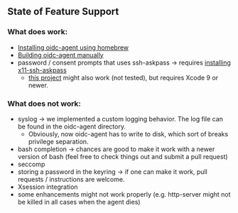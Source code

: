 ## State of Feature Support
### What does work:
- [Installing oidc-agent using homebrew](installation.md#install-with-homebrew)
- [Building oidc-agent manually](installation.md#building-oidc-agent-manually)
- password / consent prompts that uses ssh-askpass -> requires [installing
  x11-ssh-askpass](installation.md#installing-ssh-askpass)
  - [this project](https://github.com/lukas-zronek/ssh-askpass-mac) might also
    work (not tested), but requires Xcode 9 or newer.

### What does not work:
- syslog -> we implemented a custom logging behavior. The log file can be found
in the oidc-agent directory.
  - Obviously, now oidc-agent has to write to disk, which sort of breaks
    privilege separation.
- bash completion -> chances are good to make it work with a newer version of bash (feel free to check things out and submit a pull request)
- seccomp
- storing a password in the keyring -> if one can make it work, pull requests /
  instructions are welcome.
- Xsession integration
- some enhancements might not work properly (e.g. http-server might not be
    killed in all cases when the agent dies)
